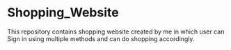 # Shopping_Website
This repository contains shopping website created by me in which user can Sign in using multiple methods and can do shopping accordingly.

